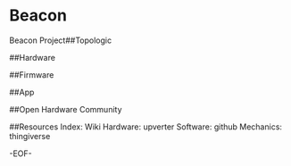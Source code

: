 Beacon
======

Beacon Project##Topologic 

##Hardware

##Firmware

##App

##Open Hardware Community

##Resources
Index: Wiki
Hardware: upverter
Software: github
Mechanics: thingiverse

-EOF-